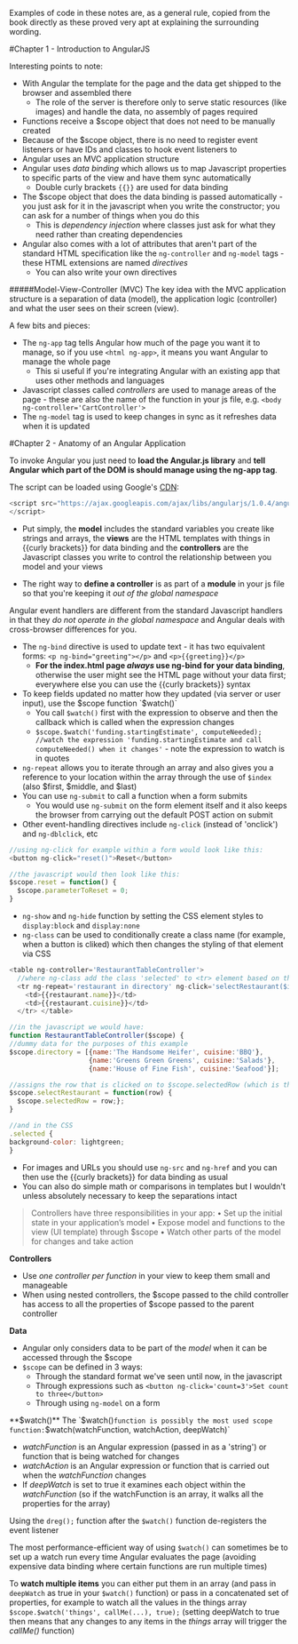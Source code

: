 Examples of code in these notes are, as a general rule, copied from the book directly as these proved very apt at explaining the surrounding wording.

#Chapter 1 - Introduction to AngularJS

Interesting points to note:
* With Angular the template for the page and the data get shipped to the browser and assembled there
  * The role of the server is therefore only to serve static resources (like images) and handle the data, no assembly of pages required
* Functions receive a $scope object that does not need to be manually created
* Because of the $scope object, there is no need to register event listeners or have IDs and classes to hook event listeners to
* Angular uses an MVC application structure
* Angular uses _data binding_ which allows us to map Javascript properties to specific parts of the view and have them sync automatically
  * Double curly brackets ``{{}}`` are used for data binding
* The $scope object that does the data binding is passed automatically - you just ask for it in the javascript when you write the constructor; you can ask for a number of things when you do this
   * This is _dependency injection_ where classes just ask for what they need rather than creating dependencies
* Angular also comes with a lot of attributes that aren't part of the standard HTML specification like the ``ng-controller`` and ``ng-model`` tags - these HTML extensions are named _directives_
  * You can also write your own directives

#####Model-View-Controller (MVC)
The key idea with the MVC application structure is a separation of data (model), the application logic (controller) and what the user sees on their screen (view).

A few bits and pieces:
* The `ng-app` tag tells Angular how much of the page you want it to manage, so if you use `<html ng-app>`, it means you want Angular to manage the whole page
  * This si useful if you're integrating Angular with an existing app that uses other methods and languages
* Javascript classes called _controllers_ are used to manage areas of the page - these are also the name of the function in your js file, e.g. `<body ng-controller='CartController'>`
* The `ng-model` tag is used to keep changes in sync as it refreshes data when it is updated

#Chapter 2 - Anatomy of an Angular Application

To invoke Angular you just need to **load the Angular.js library** and **tell Angular which part of the DOM is should manage using the ng-app tag**.

The script can be loaded using Google's [CDN](http://en.wikipedia.org/wiki/Content_delivery_network):
```javascript
<script src="https://ajax.googleapis.com/ajax/libs/angularjs/1.0.4/angular.min.js">
</script>
```

* Put simply, the **model** includes the standard variables you create like strings and arrays, the **views** are the HTML templates with things in {{curly brackets}} for data binding and the **controllers** are the Javascript classes you write to control the relationship between you model and your views

* The right way to **define a controller** is as part of a **module** in your js file so that you're keeping it _out of the global namespace_

Angular event handlers are different from the standard Javascript handlers in that they _do not operate in the global namespace_ and Angular deals with cross-browser differences for you.
* The `ng-bind` directive is used to update text - it has two equivalent forms: `<p ng-bind="greeting"></p>` and `<p>{{greeting}}</p>`
  * **For the index.html page _always_ use ng-bind for your data binding**, otherwise the user might see the HTML page without your data first; everywhere else you can use the {{curly brackets}} syntax
* To keep fields updated no matter how they updated (via server or user input), use the $scope function `$watch()`
  * You call `$watch()` first with the expression to observe and then the callback which is called when the expression changes
  * `$scope.$watch('funding.startingEstimate', computeNeeded); //watch the expression 'funding.startingEstimate and call computeNeeded() when it changes'` - note the expression to watch is in quotes
* `ng-repeat` allows you to iterate through an array and also gives you a reference to your location within the array through the use of `$index` (also $first, $middle, and $last)
* You can use `ng-submit` to call a function when a form submits
  * You would use `ng-submit` on the form element itself and it also keeps the browser from carrying out the default POST action on submit
* Other event-handling directives include `ng-click` (instead of 'onclick') and `ng-dblclick`, etc
```javascript
//using ng-click for example within a form would look like this:
<button ng-click="reset()">Reset</button>

//the javascript would then look like this:
$scope.reset = function() {
  $scope.parameterToReset = 0;
}
```
* `ng-show` and `ng-hide` function by setting the CSS element styles to `display:block` and `display:none`
* `ng-class` can be used to conditionally create a class name (for example, when a button is cliked) which then changes the styling of that element via CSS
```javascript
<table ng-controller='RestaurantTableController'>
  //where ng-class add the class 'selected' to <tr> element based on the result of $index==selectedRow
  <tr ng-repeat='restaurant in directory' ng-click='selectRestaurant($index)' ng-class='{selected: $index==selectedRow}'>
    <td>{{restaurant.name}}</td>
    <td>{{restaurant.cuisine}}</td>
  </tr> </table>

//in the javascript we would have:
function RestaurantTableController($scope) {
//dummy data for the purposes of this example
$scope.directory = [{name:'The Handsome Heifer', cuisine:'BBQ'},
                    {name:'Greens Green Greens', cuisine:'Salads'},
                    {name:'House of Fine Fish', cuisine:'Seafood'}];

//assigns the row that is clicked on to $scope.selectedRow (which is then compared to the $index)
$scope.selectRestaurant = function(row) {
  $scope.selectedRow = row;};
}

//and in the CSS
.selected {
background-color: lightgreen;
}
```
* For images and URLs you should use `ng-src` and `ng-href` and you can then use the {{curly brackets}} for data binding as usual
* You can also do simple math or comparisons in templates but I wouldn't unless absolutely necessary to keep the separations intact

>Controllers have three responsibilities in your app:
>• Set up the initial state in your application’s model
>• Expose model and functions to the view (UI template) through $scope
>• Watch other parts of the model for changes and take action

**Controllers**
* Use _one controller per function_ in your view to keep them small and manageable
* When using nested controllers, the $scope passed to the child controller has access to all the properties of $scope passed to the parent controller

**Data**
* Angular only considers data to be part of the _model_ when it can be accessed through the $scope
* `$scope` can be defined in 3 ways:
  * Through the standard format we've seen until now, in the javascript
  * Through expressions such as `<button ng-click='count=3'>Set count to three</button>`
  * Through using `ng-model` on a form

**$watch()**
The `$watch()` function is possibly the most used scope function: `$watch(watchFunction, watchAction, deepWatch)`
- _watchFunction_ is an Angular expression (passed in as a 'string') or function that is being watched for changes
- _watchAction_ is an Angular expression or function that is carried out when the _watchFunction_ changes
- If _deepWatch_ is set to true it examines each object within the _watchFunction_ (so if the watchFunction is an array, it walks all the properties for the array)

Using the `dreg();` function after the `$watch()` function de-registers the event listener

The most performance-efficient way of using `$watch()` can sometimes be to set up a watch run every time Angular evaluates the page (avoiding expensive data binding where certain functions are run multiple times)

To **watch multiple items** you can either put them in an array (and pass in `deepWatch` as true in your `$watch()` function) or pass in a concatenated set of properties, for example to watch all the values in the things array ` $scope.$watch('things', callMe(...), true);` (setting deepWatch to true then means that any changes to any items in the _things_ array will trigger the _callMe()_ function)
